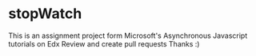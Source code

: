 # stopWatch
This is an assignment project form Microsoft's Asynchronous Javascript tutorials on Edx
Review and create pull requests 
Thanks :)
